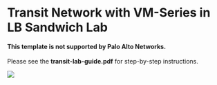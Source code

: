 # Transit Network with VM-Series in LB Sandwich Lab

**This template is not supported by Palo Alto Networks.** 
</br>
</br>
Please see the **transit-lab-guide.pdf** for step-by-step instructions.
</br>

[<img src="http://azuredeploy.net/deploybutton.png"/>](https://portal.azure.com/#create/Microsoft.Template/uri/https%3A%2F%2Fraw.githubusercontent.com%2Fmattmclimans%2FPaloAltoNetworks%2Fmaster%2Fazure%2Fnew-environment%2Ftransit-demo%2FazureDeploy.json)


